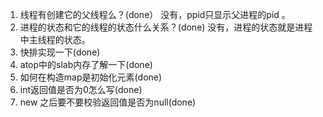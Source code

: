 1. 线程有创建它的父线程么？(done） 没有，ppid只显示父进程的pid 。
1. 进程的状态和它的线程的状态什么关系？(done) 没有，进程的状态就是进程中主线程的状态。
1. 快排实现一下(done)
1. atop中的slab内存了解一下(done)
1. 如何在构造map是初始化元素(done)
1. int返回值是否为0怎么写(done)
1. new 之后要不要校验返回值是否为null(done)
